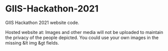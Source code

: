 # GIIS-Hackathon-2021
GIIS Hackathon 2021 website code.

Hosted website at: 
Images and other media will not be uploaded to maintain the privacy of the people depicted. You could use your own images in the missing &lt img &gt fields.

